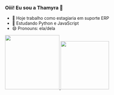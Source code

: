 ### Oiii! Eu sou a Thamyra 👋

- 🔭 Hoje trabalho como estagiaria em suporte ERP
- 🌱 Estudando Python e JavaScript
- 😄 Pronouns: ela/dela

 <div>
  <a href="https://github.com/trineo1">
  <img height="180em" src="https://github-readme-stats.vercel.app/api?username=trineo1&show_icons=false&theme=dracula&include_all_commits=true&count_private=true"/>
  <img height="160em" src="https://github-readme-stats.vercel.app/api/top-langs/?username=trineo1&layout=compact&langs_count=7&theme=dracula"/>
  </div> 
   

